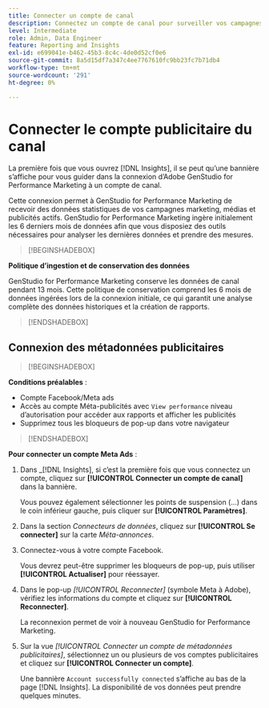 ```yaml
---
title: Connecter un compte de canal
description: Connectez un compte de canal pour surveiller vos campagnes Adobe GenStudio for Performance Marketing et les performances des médias.
level: Intermediate
role: Admin, Data Engineer
feature: Reporting and Insights
exl-id: e699041e-b462-45b3-8c4c-4de0d52cf0e6
source-git-commit: 8a5d15df7a347c4ee7767610fc9bb23fc7b71db4
workflow-type: tm+mt
source-wordcount: '291'
ht-degree: 0%

---
```


# Connecter le compte publicitaire du canal

La première fois que vous ouvrez [!DNL Insights], il se peut qu’une bannière s’affiche pour vous guider dans la connexion d’Adobe GenStudio for Performance Marketing à un compte de canal.

Cette connexion permet à GenStudio for Performance Marketing de recevoir des données statistiques de vos campagnes marketing, médias et publicités actifs. GenStudio for Performance Marketing ingère initialement les 6 derniers mois de données afin que vous disposiez des outils nécessaires pour analyser les dernières données et prendre des mesures.

>[!BEGINSHADEBOX]

**Politique d’ingestion et de conservation des données**

GenStudio for Performance Marketing conserve les données de canal pendant 13 mois. Cette politique de conservation comprend les 6 mois de données ingérées lors de la connexion initiale, ce qui garantit une analyse complète des données historiques et la création de rapports.

>[!ENDSHADEBOX]

## Connexion des métadonnées publicitaires

>[!BEGINSHADEBOX]

**Conditions préalables** :

- Compte Facebook/Meta ads
- Accès au compte Méta-publicités avec `View performance` niveau d’autorisation pour accéder aux rapports et afficher les publicités
- Supprimez tous les bloqueurs de pop-up dans votre navigateur

>[!ENDSHADEBOX]

**Pour connecter un compte Meta Ads** :

1. Dans _[!DNL Insights], si c’est la première fois que vous connectez un compte, cliquez sur **[!UICONTROL Connecter un compte de canal]** dans la bannière.

   Vous pouvez également sélectionner les points de suspension (...) dans le coin inférieur gauche, puis cliquer sur **[!UICONTROL Paramètres]**.

1. Dans la section _Connecteurs de données_, cliquez sur **[!UICONTROL Se connecter]** sur la carte _Méta-annonces_.

1. Connectez-vous à votre compte Facebook.

   Vous devrez peut-être supprimer les bloqueurs de pop-up, puis utiliser **[!UICONTROL Actualiser]** pour réessayer.

1. Dans le pop-up _[!UICONTROL Reconnecter]_ (symbole Meta à Adobe), vérifiez les informations du compte et cliquez sur **[!UICONTROL Reconnecter]**.

   La reconnexion permet de voir à nouveau GenStudio for Performance Marketing.

1. Sur la vue _[!UICONTROL Connecter un compte de métadonnées publicitaires]_, sélectionnez un ou plusieurs de vos comptes publicitaires et cliquez sur **[!UICONTROL Connecter un compte]**.

   Une bannière `Account successfully connected` s’affiche au bas de la page [!DNL Insights]. La disponibilité de vos données peut prendre quelques minutes.
